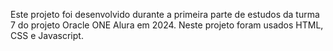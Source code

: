 Este projeto foi desenvolvido durante a primeira parte de estudos da
            turma 7 do projeto Oracle ONE Alura em 2024. Neste projeto foram
            usados HTML, CSS e Javascript.
